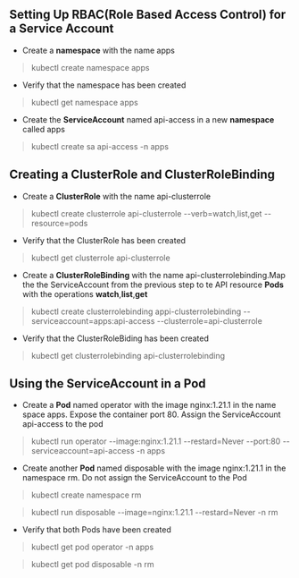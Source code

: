 ## Setting Up RBAC(Role Based Access Control) for a Service Account

* Create a **namespace** with the name apps

> kubectl create namespace apps

* Verify that the namespace has been created

> kubectl get namespace apps

* Create the **ServiceAccount** named api-access in a new **namespace** called apps

> kubectl create sa api-access -n apps


## Creating a ClusterRole and ClusterRoleBinding

*  Create a **ClusterRole** with the name api-clusterrole

> kubectl create clusterrole api-clusterrole --verb=watch,list,get --resource=pods

* Verify that the ClusterRole has been created

> kubectl get clusterrole api-clusterrole

* Create a **ClusterRoleBinding** with the name api-clusterrolebinding.Map the the ServiceAccount from the previous step to te API resource **Pods** with the operations **watch**,**list**,**get**

> kubectl create clusterrolebinding appi-clusterrolebinding --serviceaccount=apps:api-access --clusterrole=api-clusterrole

* Verify that the ClusterRoleBiding has been created

> kubectl get clusterrolebinding api-clusterrolebinding


## Using the ServiceAccount in a Pod

* Create a **Pod** named operator with the image nginx:1.21.1 in the name space apps. Expose the container port 80. Assign the ServiceAccount api-access to the pod

> kubectl run operator --image:nginx:1.21.1 --restard=Never --port:80 --serviceaccount=api-access -n apps


* Create another **Pod** named disposable with the image nginx:1.21.1 in the namespace rm. Do not assign the ServiceAccount to the Pod

> kubectl create namespace rm

> kubectl run disposable --image=nginx:1.21.1 --restard=Never -n rm

* Verify that both Pods have been created

> kubectl get pod operator -n apps

> kubectl get pod disposable -n rm